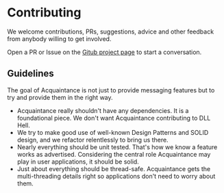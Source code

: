 # Contributing

We welcome contributions, PRs, suggestions, advice and other feedback from anybody willing to get involved.

Open a PR or Issue on the [Gitub project page](http://github.com/Whiteknight/Acquaintance) to start a conversation.

## Guidelines

The goal of Acquaintance is not just to provide messaging features but to try and provide them in the right way.

* Acquaintance really shouldn't have any dependencies. It is a foundational piece. We don't want Acquaintance contributing to DLL Hell.
* We try to make good use of well-known Design Patterns and SOLID design, and we refactor relentlessly to bring us there.
* Nearly everything should be unit tested. That's how we know a feature works as advertised. Considering the central role Acquaintance may play in user applications, it should be solid.
* Just about everything should be thread-safe. Acquaintance gets the multi-threading details right so applications don't need to worry about them.
